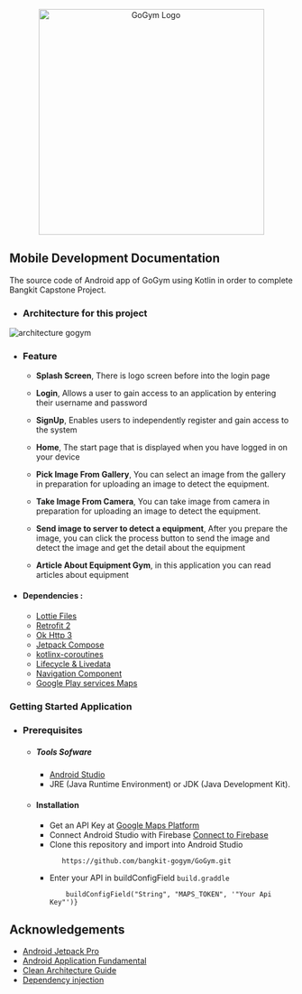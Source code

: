 <p align="center"><a href="/" target="_blank"><img src="https://storage.googleapis.com/gogym-bangkit-capstone.appspot.com/LogoGoGym.png" width="400" alt="GoGym Logo"></a></p>

## Mobile Development Documentation
The source code of Android app of GoGym using Kotlin in order to complete Bangkit Capstone Project.

 - ### Architecture for this project  
![architecture gogym](https://github.com/bangkit-gogym/GoGym/assets/84064388/68fe8fc7-4f98-42b8-96c3-7f0731ad072e)

 - ### Feature
      * **Splash Screen**, There is logo screen before into the login page

      * **Login**, Allows a user to gain access to an application by entering their username and password

      * **SignUp**, Enables users to independently register and gain access to the system

      * **Home**, The start page that is displayed when you have logged in on your device

      * **Pick Image From Gallery**, You can select an image from the gallery in preparation for uploading an image to detect the equipment.
 
      * **Take Image From Camera**, You can take image from camera in preparation for uploading an image to detect the equipment.

      * **Send image to server to detect a equipment**, After you prepare the image, you can click the process button to send the image and detect the image and get the detail about the equipment

      * **Article About Equipment Gym**,  in this application you can read articles about equipment


* #### Dependencies :
  - [Lottie Files](https://lottiefiles.com/)
  - [Retrofit 2](https://square.github.io/retrofit/)    
  - [Ok Http 3](https://square.github.io/okhttp/) 
  - [Jetpack Compose](https://developer.android.com/jetpack/compose)
  - [kotlinx-coroutines](https://developer.android.com/kotlin/coroutines)  
  - [Lifecycle & Livedata](https://developer.android.com/jetpack/androidx/releases/lifecycle)
  - [Navigation Component](https://developer.android.com/jetpack/androidx/releases/navigation)
  - [Google Play services Maps](https://developers.google.com/maps/documentation/android-sdk/get-api-key) 

### Getting Started Application

  - ### Prerequisites
      - ##### Tools Sofware
        - [Android Studio](https://developer.android.com/studio)
        - JRE (Java Runtime Environment) or JDK (Java Development Kit).

      - #### Installation
        - Get an API Key at [Google Maps Platform](https://developers.google.com/maps/documentation/android-sdk/get-api-key)
        - Connect Android Studio with Firebase [Connect to Firebase](https://developer.android.com/studio/write/firebase)
        - Clone this repository and import into Android Studio    
            ```
               https://github.com/bangkit-gogym/GoGym.git
            ``` 
        - Enter your API in buildConfigField `build.graddle`
           ``` defaultConfig {
               buildConfigField("String", "MAPS_TOKEN", '"Your Api Key"')}

  ## Acknowledgements
  * [Android Jetpack Pro](https://developer.android.com/jetpack)
  * [Android Application Fundamental](https://developer.android.com/guide/components/fundamentals)
  * [Clean Architecture Guide](https://developer.android.com/jetpack/guide)
  * [Dependency injection](https://developer.android.com/training/dependency-injection)
